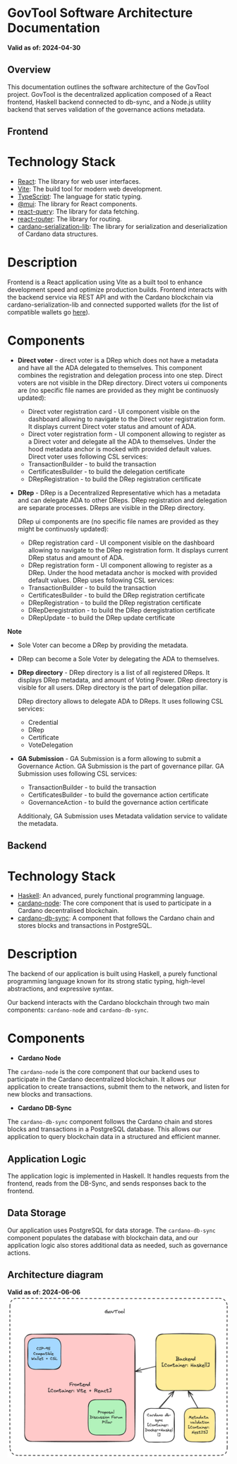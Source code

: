 # GovTool Software Architecture Documentation

**Valid as of: 2024-04-30**

## Overview

This documentation outlines the software architecture of the GovTool project.
GovTool is the decentralized application composed of a React frontend,
Haskell backend connected to db-sync, and a Node.js
utility backend that serves validation of the governance actions metadata.

## Frontend

# Technology Stack

- [React](https://react.dev/): The library for web user interfaces.
- [Vite](https://vitejs.dev/): The build tool for modern web development.
- [TypeScript](https://www.typescriptlang.org/): The language for static typing.
- [@mui](https://mui.com/): The library for React components.
- [react-query](https://tanstack.com/query/latest): The library for data fetching.
- [react-router](https://reactrouter.com/): The library for routing.
- [cardano-serialization-lib](https://github.com/Emurgo/cardano-serialization-lib): The library for serialization and deserialization of Cardano data structures.

# Description

Frontend is a React application using Vite as a built tool to enhance development speed and optimize production builds. Frontend interacts with the backend service via REST API and with the Cardano blockchain via cardano-serialization-lib and connected supported wallets (for the list of compatible wallets go [here](https://docs.gov.tools/how-to-use-the-govtool/getting-started/get-a-compatible-wallet)).

# Components

- **Direct voter** - direct voter is a DRep which does not have a metadata and have all the ADA delegated to themselves. This component combines the registration and delegation process into one step. Direct voters are not visible in the DRep directory.
  Direct voters ui components are (no specific file names are provided as they might be continuosly updated):

  - Direct voter registration card - UI component visible on the dashboard allowing to navigate to the Direct voter registration form. It displays current Direct voter status and amount of ADA.
  - Direct voter registration form - UI component allowing to register as a Direct voter and delegate all the ADA to themselves. Under the hood metadata anchor is mocked with provided default values.
    Direct voter uses following CSL services:
  - TransactionBuilder - to build the transaction
  - CertificatesBuilder - to build the delegation certificate
  - DRepRegistration - to build the DRep registration certificate

- **DRep** - DRep is a Decentralized Representative which has a metadata and can delegate ADA to other DReps. DRep registration and delegation are separate processes. DReps are visible in the DRep directory.

  DRep ui components are (no specific file names are provided as they might be continuosly updated):

  - DRep registration card - UI component visible on the dashboard allowing to navigate to the DRep registration form. It displays current DRep status and amount of ADA.
  - DRep registration form - UI component allowing to register as a DRep. Under the hood metadata anchor is mocked with provided default values.
    DRep uses following CSL services:
  - TransactionBuilder - to build the transaction
  - CertificatesBuilder - to build the DRep registration certificate
  - DRepRegistration - to build the DRep registration certificate
  - DRepDeregistration - to build the DRep deregistration certificate
  - DRepUpdate - to build the DRep update certificate

**Note**

- Sole Voter can become a DRep by providing the metadata.
- DRep can become a Sole Voter by delegating the ADA to themselves.

- **DRep directory** - DRep directory is a list of all registered DReps. It displays DRep metadata, and amount of Voting Power. DRep directory is visible for all users. DRep directory is the part of delegation pillar.

  DRep directory allows to delegate ADA to DReps. It uses following CSL services:

  - Credential
  - DRep
  - Certificate
  - VoteDelegation

- **GA Submission** - GA Submission is a form allowing to submit a Governance Action. GA Submission is the part of governance pillar. GA Submission uses following CSL services:

  - TransactionBuilder - to build the transaction
  - CertificatesBuilder - to build the governance action certificate
  - GovernanceAction - to build the governance action certificate

  Additionaly, GA Submission uses Metadata validation service to validate the metadata.

## Backend

# Technology Stack

- [Haskell](https://www.haskell.org/): An advanced, purely functional programming language.
- [cardano-node](https://github.com/IntersectMBO/cardano-node): The core component that is used to participate in a Cardano decentralised blockchain.
- [cardano-db-sync](https://github.com/IntersectMBO/cardano-db-sync): A component that follows the Cardano chain and stores blocks and transactions in PostgreSQL.

# Description

The backend of our application is built using Haskell, a purely functional programming language known for its strong static typing, high-level abstractions, and expressive syntax.

Our backend interacts with the Cardano blockchain through two main components: `cardano-node` and `cardano-db-sync`.

# Components

- **Cardano Node**

The `cardano-node` is the core component that our backend uses to participate in the Cardano decentralized blockchain. It allows our application to create transactions, submit them to the network, and listen for new blocks and transactions.

- **Cardano DB-Sync**

The `cardano-db-sync` component follows the Cardano chain and stores blocks and transactions in a PostgreSQL database. This allows our application to query blockchain data in a structured and efficient manner.

## Application Logic

The application logic is implemented in Haskell. It handles requests from the frontend, reads from the DB-Sync, and sends responses back to the frontend.

## Data Storage

Our application uses PostgreSQL for data storage. The `cardano-db-sync` component populates the database with blockchain data, and our application logic also stores additional data as needed, such as governance actions.

## Architecture diagram

**Valid as of: 2024-06-06**
![Architecture diagram](<Architecture diagram.png>)
